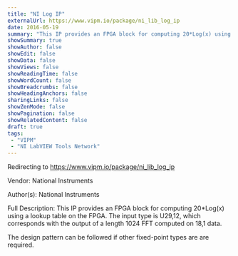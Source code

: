 ```yaml
---
title: "NI Log IP"
externalUrl: https://www.vipm.io/package/ni_lib_log_ip
date: 2016-05-19
summary: "This IP provides an FPGA block for computing 20*Log(x) using a lookup table on the FPGA."
showSummary: true
showAuthor: false
showEdit: false
showData: false
showViews: false
showReadingTime: false
showWordCount: false
showBreadcrumbs: false
showHeadingAnchors: false
sharingLinks: false
showZenMode: false
showPagination: false
showRelatedContent: false
draft: true
tags:
 - "VIPM"
 - "NI LabVIEW Tools Network"
---
```


Redirecting to https://www.vipm.io/package/ni_lib_log_ip

Vendor: National Instruments

Author(s): National Instruments
 
Full Description:
This IP provides an FPGA block for computing 20*Log(x) using a lookup table on the FPGA.  The input type is U29,12, which corresponds with the output of a length 1024 FFT computed on 18,1 data.

The design pattern can be followed if other fixed-point types are are required.